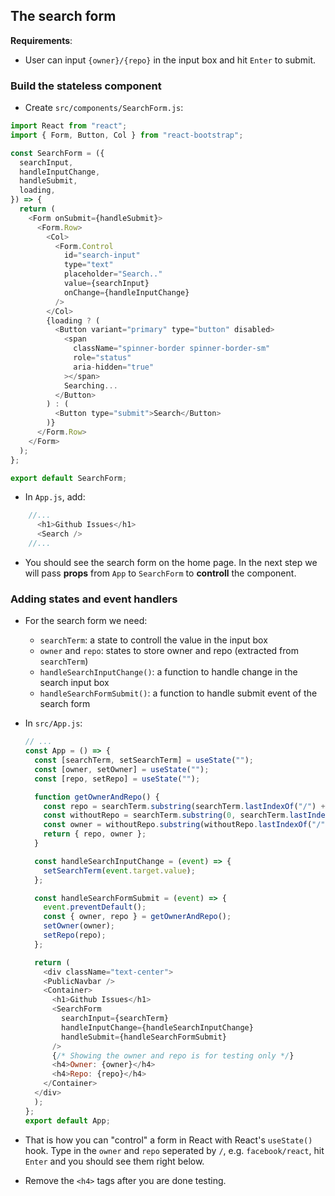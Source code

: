 ## The search form

**Requirements**: 

* User can input `{owner}/{repo}` in the input box and hit `Enter` to submit.

### Build the stateless component

* Create `src/components/SearchForm.js`:

```javascript
import React from "react";
import { Form, Button, Col } from "react-bootstrap";

const SearchForm = ({
  searchInput,
  handleInputChange,
  handleSubmit,
  loading,
}) => {
  return (
    <Form onSubmit={handleSubmit}>
      <Form.Row>
        <Col>
          <Form.Control
            id="search-input"
            type="text"
            placeholder="Search.."
            value={searchInput}
            onChange={handleInputChange}
          />
        </Col>
        {loading ? (
          <Button variant="primary" type="button" disabled>
            <span
              className="spinner-border spinner-border-sm"
              role="status"
              aria-hidden="true"
            ></span>
            Searching...
          </Button>
        ) : (
          <Button type="submit">Search</Button>
        )}
      </Form.Row>
    </Form>
  );
};

export default SearchForm;
```

* In `App.js`, add:

```javascript
    //...
      <h1>Github Issues</h1>
      <Search />
    //...
```

* You should see the search form on the home page. In the next step we will pass **props** from `App` to `SearchForm` to **controll** the component.

### Adding states and event handlers

- For the search form we need:
  - `searchTerm`: a state to controll the value in the input box
  - `owner` and `repo`: states to store owner and repo (extracted from `searchTerm`)
  - `handleSearchInputChange()`: a function to handle change in the search input box
  - `handleSearchFormSubmit()`: a function to handle submit event of the search form
 
- In `src/App.js`:

  ```javascript
  // ...
  const App = () => {
    const [searchTerm, setSearchTerm] = useState("");
    const [owner, setOwner] = useState("");
    const [repo, setRepo] = useState("");

    function getOwnerAndRepo() {
      const repo = searchTerm.substring(searchTerm.lastIndexOf("/") + 1);
      const withoutRepo = searchTerm.substring(0, searchTerm.lastIndexOf("/"));
      const owner = withoutRepo.substring(withoutRepo.lastIndexOf("/") + 1);
      return { repo, owner };
    }

    const handleSearchInputChange = (event) => {
      setSearchTerm(event.target.value);
    };

    const handleSearchFormSubmit = (event) => {
      event.preventDefault();
      const { owner, repo } = getOwnerAndRepo();
      setOwner(owner);
      setRepo(repo);
    };

    return (
      <div className="text-center">
      <PublicNavbar />
      <Container>
        <h1>Github Issues</h1>
        <SearchForm
          searchInput={searchTerm}
          handleInputChange={handleSearchInputChange}
          handleSubmit={handleSearchFormSubmit}
        />
        {/* Showing the owner and repo is for testing only */}
        <h4>Owner: {owner}</h4>
        <h4>Repo: {repo}</h4>
      </Container>
    </div>
    );
  };
  export default App;
  ```

- That is how you can "control" a form in React with React's `useState()` hook. Type in the `owner` and `repo` seperated by `/`, e.g. `facebook/react`, hit `Enter` and you should see them right below.

- Remove the `<h4>` tags after you are done testing.

